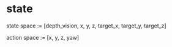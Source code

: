 # state

state space := [depth_vision, x, y, z, target_x, target_y, target_z]

action space := [x, y, z, yaw]
